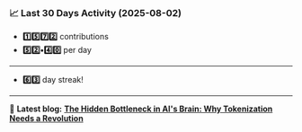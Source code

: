 <!--START_STATS-->
### 📈 Last 30 Days Activity (2025-08-02)  
- **1️⃣5️⃣7️⃣2️⃣** contributions  
- **5️⃣2️⃣•4️⃣0️⃣** per day
---
- **6️⃣3️⃣** day streak!
---
📝 **Latest blog:** [**The Hidden Bottleneck in AI's Brain: Why Tokenization Needs a Revolution**](https://andriak.com/blog/tokenization-revolution)
<!--END_STATS-->
